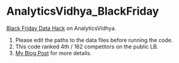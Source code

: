 # AnalyticsVidhya_BlackFriday
[Black Friday Data Hack](http://datahack.analyticsvidhya.com/contest/black-friday-data-hack) on AnalyticsVidhya.

1. Please edit the paths to the data files before running the code.
2. This code ranked 4th / 162 competitors on the public LB.
3. [My Blog Post]() for more details.
